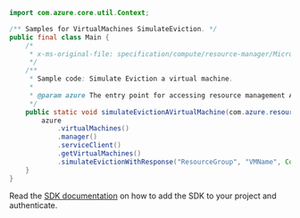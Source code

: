 ```java
import com.azure.core.util.Context;

/** Samples for VirtualMachines SimulateEviction. */
public final class Main {
    /*
     * x-ms-original-file: specification/compute/resource-manager/Microsoft.Compute/stable/2021-11-01/examples/compute/SimulateEvictionOfVM.json
     */
    /**
     * Sample code: Simulate Eviction a virtual machine.
     *
     * @param azure The entry point for accessing resource management APIs in Azure.
     */
    public static void simulateEvictionAVirtualMachine(com.azure.resourcemanager.AzureResourceManager azure) {
        azure
            .virtualMachines()
            .manager()
            .serviceClient()
            .getVirtualMachines()
            .simulateEvictionWithResponse("ResourceGroup", "VMName", Context.NONE);
    }
}
```

Read the [SDK documentation](https://github.com/Azure/azure-sdk-for-java/blob/azure-resourcemanager_2.14.0/sdk/resourcemanager/azure-resourcemanager/README.md) on how to add the SDK to your project and authenticate.
